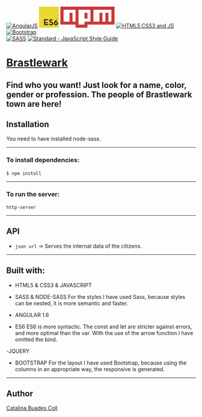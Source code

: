 [![AngularJS](https://github.com/FransLopez/logo-images/blob/master/logos/angularjs.png)](https://angularjs.org/)
[![ES6](https://github.com/MarioTerron/logo-images/blob/master/logos/es6.png)](http://www.ecma-international.org/ecma-262/6.0/) 
[![npm](https://github.com/MarioTerron/logo-images/blob/master/logos/npm.png)](https://www.npmjs.com/)
[![HTML5,CSS3 and JS](https://github.com/FransLopez/logo-images/blob/master/logos/html5-css3-js.png)](http://www.w3.org/)
[![Bootstrap](https://github.com/FransLopez/logo-images/blob/master/logos/bootstrap.png)](http://getbootstrap.com/)  
[![SASS](https://github.com/FransLopez/logo-images/blob/master/logos/sass.png)](http://sass-lang.com/)
[![Standard - JavaScript Style Guide](https://cdn.rawgit.com/feross/standard/master/badge.svg)](https://github.com/feross/standard)

# [Brastlewark](nimble-boy.surge.sh)
Find who you want! Just look for a name, color, gender or profession. The people of Brastlewark town are here!
---

## Installation

You need to have installed node-sass.

---

### To install dependencies:

```
$ npm install 
```
---

### To run the server:

```
http-server
```
---

## API

- `json url` -> Serves the internal data of the citizens.

---

## Built with:

- HTML5 & CSS3 & JAVASCRIPT

- SASS & NODE-SASS
    For the styles I have used Sass, because styles can be nested, it is more semantic and faster.

- ANGULAR 1.6
- ES6
    ES6 is more syntactic. The const and let are stricter against errors, and more optimal than the var. With the use of the arrow function I have omitted the bind.

-JQUERY 

- BOOTSTRAP
    For the layout I have used Bootstrap, because using the columns in an appropriate way, the responsive is generated.

---

## Author

[Catalina Buades Coll](https://github.com/catabuades)
